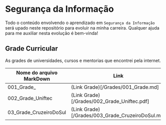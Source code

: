 # Segurança da Informação

Todo o conteúdo envolvendo o aprendizado em `Segurança da Informação` será upado neste repositório para evoluir na minha carreira. Qualquer ajuda para me auxiliar nesta evolução é bem-vinda!

## Grade Curricular

As grades de universidades, cursos e mentorias que encontrei pela internet.

| Nome do arquivo MarkDown | Link |
| --- | --- |
| 001_Grade_ | (Link Grade)[/Grades/001_Grade.md] |
| 002_Grade_Uniftec | (Link Grade)[/Grades/002_Grade_Uniftec.pdf] |
| 03_Grade_CruzeiroDoSul | (Link Grade)[/Grades/003_Grade_CruzeiroDoSul.md] |
